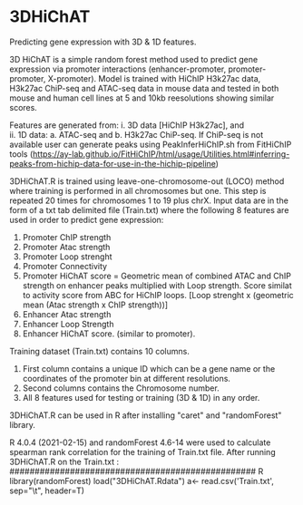 # 3DHiChAT
Predicting gene expression with 3D & 1D features. 

3D HiChAT is a simple random forest method used to predict gene expression via promoter interactions (enhancer-promoter, promoter-promoter, X-promoter). Model is trained with HiChIP H3k27ac data, H3k27ac ChiP-seq and ATAC-seq data in mouse data and tested in both mouse and human cell lines at 5 and 10kb reesolutions showing similar scores. 

Features are generated from:
i. 3D data [HiChIP H3k27ac], and  
ii. 1D data:
    a. ATAC-seq and 
    b. H3k27ac ChiP-seq. If ChiP-seq is not available user can generate peaks using PeakInferHiChIP.sh from FitHiChIP tools (https://ay-lab.github.io/FitHiChIP/html/usage/Utilities.html#inferring-peaks-from-hichip-data-for-use-in-the-hichip-pipeline)

3DHiChAT.R is trained using leave-one-chromosome-out (LOCO) method where training is performed in all chromosomes but one. This step is repeated 20 times for chromosomes 1 to 19 plus chrX. 
Input data are in the form of a txt tab delimited file (Train.txt) where the following 8 features are used in order to predict gene expression:
1. Promoter ChIP strength
2. Promoter Atac strength
3. Promoter Loop strenght
4. Promoter Connectivity
5. Promoter HiChAT score = Geometric mean of combined ATAC and ChIP strength on enhancer peaks multiplied with Loop strength. Score similat to activity score from ABC for HiChIP loops. [Loop strenght x (geometric mean (Atac strength x ChIP strength))]
6. Enhancer Atac strength
7. Enhancer Loop Strength
8. Enhancer HiChAT score. (similar to promoter).

Training dataset (Train.txt) contains 10 columns.
1. First column contains a unique ID which can be a gene name or the coordinates of the promoter bin at different resolutions.
2. Second columns contains the Chromosome number.
3. All 8 features used for testing or training (3D & 1D) in any order.

3DHiChAT.R can be used in R after installing "caret" and "randomForest" library. 

R 4.0.4 (2021-02-15) and randomForest 4.6-14 were used to calculate spearman rank correlation for the training of Train.txt file.
After running 3DHiChAT.R on the Train.txt : 
#################################################
R
library(randomForest)
load("3DHiChAT.Rdata")
a<- read.csv('Train.txt', sep="\t", header=T)




